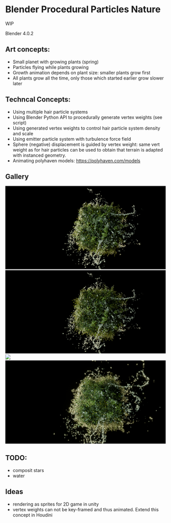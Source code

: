 # Blender Procedural Particles Nature

WIP

Blender 4.0.2

## Art concepts:
* Small planet with growing plants (spring)
* Particles flying while plants growing
* Growth animation depends on plant size: smaller plants grow first
* All plants grow all the time, only those which started earlier grow slower later

## Techncal Concepts:
* Using multiple hair particle systems
* Using Blender Python API to procedurally generate vertex weights (see script)
* Using generated vertex weights to control hair particle system density and scale
* Using emitter particle system with turbulence force field
* Sphere (negative) displacement is guided by vertex weight: same vert weight as for hair particles can be used to obtain that terrain is adapted with instanced geometry.
* Animating polyhaven models: https://polyhaven.com/models

## Gallery

![](Gallery/0168.png)
![](Gallery/cycles1.png)
![](Gallery/cycles2.png)
![](Gallery/6.png)


## TODO:
* composit stars
* water


## Ideas
* rendering as sprites for 2D game in unity
* vertex weights can not be key-framed and thus animated. Extend this concept in Houdini
